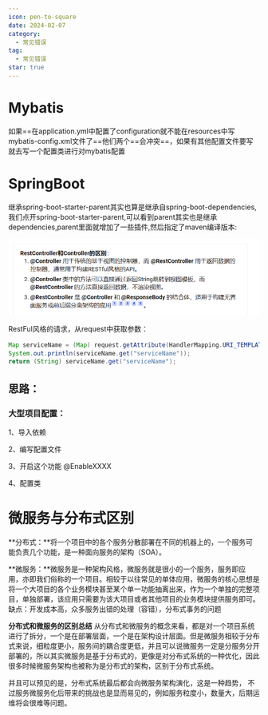 ```yaml
---
icon: pen-to-square
date: 2024-02-07
category:
  - 常见错误
tag:
  - 常见错误
star: true
---
```

# Mybatis

如果==在application.yml中配置了configuration就不能在resources中写mybatis-config.xml文件了==他们两个==会冲突==，如果有其他配置文件要写就去写一个配置类进行对mybatis配置





# SpringBoot

继承spring-boot-starter-parent其实也算是继承自spring-boot-dependencies,我们点开spring-boot-starter-parent,可以看到parent其实也是继承dependencies,parent里面就增加了一些插件,然后指定了maven编译版本:

![image-20240430112345571](../images/image-20240430112345571.png)

RestFul风格的请求，从request中获取参数：

```java
Map serviceName = (Map) request.getAttribute(HandlerMapping.URI_TEMPLATE_VARIABLES_ATTRIBUTE);
System.out.println(serviceName.get("serviceName"));
return (String) serviceName.get("serviceName");
```



## **思路：**

### 大型项目配置：

1、导入依赖			

2、编写配置文件

3、开启这个功能 	@EnableXXXX

4、配置类



# 微服务与分布式区别

**分布式：**将一个项目中的各个服务分散部署在不同的机器上的，一个服务可能负责几个功能，是一种面向服务的架构（SOA）。

**微服务：**微服务是一种架构风格，微服务就是很小的一个服务，服务即应用，亦即我们俗称的一个项目。相较于以往常见的单体应用，微服务的核心思想是将一个大项目的各个业务模块甚至某个单一功能抽离出来，作为一个单独的完整项目，单独部署，该应用只需要为该大项目或者其他项目的业务模块提供服务即可。缺点：开发成本高，众多服务出错的处理（容错），分布式事务的问题

**分布式和微服务的区别总结**
从分布式和微服务的概念来看，都是对一个项目系统进行了拆分，一个是在部署层面，一个是在架构设计层面。但是微服务相较于分布式来说，细粒度更小，服务间的耦合度更低，并且可以说微服务一定是分服务分开部署的，所以其实微服务是基于分布式的，更像是对分布式系统的一种优化，因此很多时候微服务架构也被称为是分布式的架构，区别于分布式系统。

并且可以预见的是，分布式系统最后都会向微服务架构演化，这是一种趋势， 不过服务微服务化后带来的挑战也是显而易见的，例如服务粒度小，数量大，后期运维将会很难等问题。
